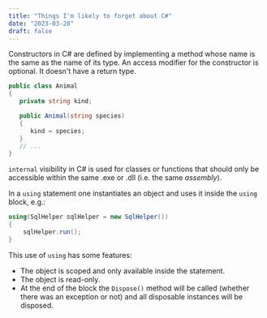 ```yaml
---
title: "Things I'm likely to forget about C#"
date: "2023-03-28"
draft: false
---
```


Constructors in C# are defined by implementing a method whose name is the same as the name of its type. An access modifier for the constructor is optional. It doesn't have a return type.

```csharp
public class Animal
{
   private string kind;

   public Animal(string species)
   {
      kind = species;
   }
   // ...
}
```

`internal` visibility in C# is used for classes or functions that should only be accessible within the same .exe or .dll (i.e. the same _assembly_).

In a `using` statement one instantiates an object and uses it inside the `using` block, e.g.:
```csharp
using(SqlHelper sqlHelper = new SqlHelper())
{
    sqlHelper.run();
}
```
This use of `using` has some features:
- The object is scoped and only available inside the statement.
- The object is read-only.
- At the end of the block the `Dispose()` method will be called (whether there was an exception or not) and all disposable instances will be disposed.